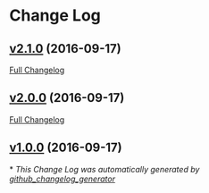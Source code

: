 # Change Log

## [v2.1.0](https://github.com/willyb321/dlCalc/tree/v2.1.0) (2016-09-17)
[Full Changelog](https://github.com/willyb321/dlCalc/compare/v2.0.0...v2.1.0)

## [v2.0.0](https://github.com/willyb321/dlCalc/tree/v2.0.0) (2016-09-17)
[Full Changelog](https://github.com/willyb321/dlCalc/compare/v1.0.0...v2.0.0)

## [v1.0.0](https://github.com/willyb321/dlCalc/tree/v1.0.0) (2016-09-17)


\* *This Change Log was automatically generated by [github_changelog_generator](https://github.com/skywinder/Github-Changelog-Generator)*